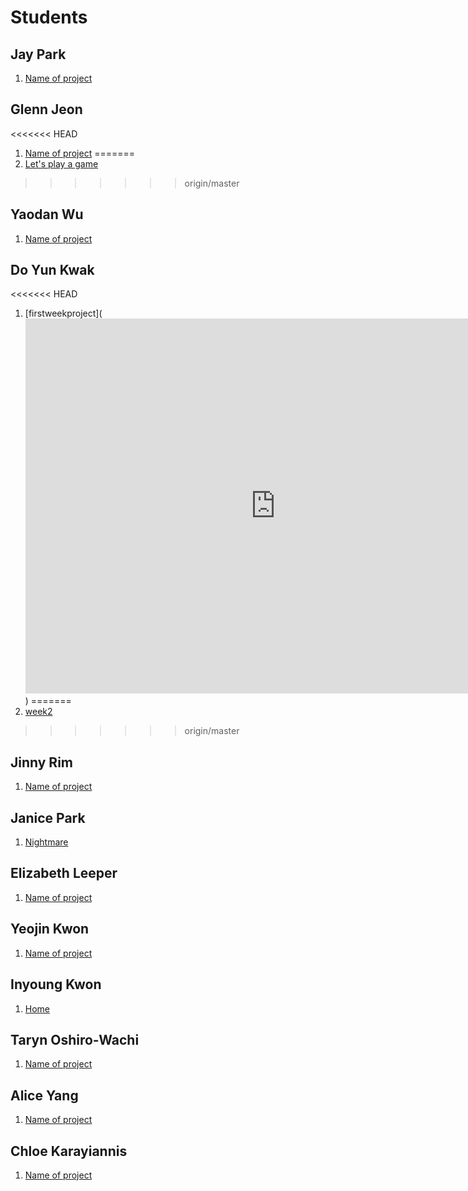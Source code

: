 # Students

## Jay Park

1. [Name of project](#URL)

## Glenn Jeon

<<<<<<< HEAD
1. [Name of project](#URL)
=======
1. [Let's play a game](https://andrewleclair.github.io/gdfortheweb-fall2016/glenn/1)
>>>>>>> origin/master

## Yaodan Wu

1. [Name of project](#URL)

## Do Yun Kwak

<<<<<<< HEAD
1. [firstweekproject](<iframe src="https://www.google.com/maps/embed?pb=!1m14!1m12!1m3!1d1320.4373695673282!2d-71.41273548040006!3d41.82388593353393!2m3!1f0!2f0!3f0!3m2!1i1024!2i768!4f13.1!5e0!3m2!1sen!2sus!4v1474258548856" width="800" height="600" frameborder="0" style="border:0" allowfullscreen></iframe>)
=======
1. [week2](file:///Users/DoYunKwak/gdfortheweb-fall2016/doyun/1/index.html)
>>>>>>> origin/master

## Jinny Rim

1. [Name of project](#URL)

## Janice Park

1. [Nightmare](https://andrewleclair.github.io/gdfortheweb-fall2016/janice/1/)

## Elizabeth Leeper

1. [Name of project](#URL)

## Yeojin Kwon

1. [Name of project](#URL)

## Inyoung Kwon

1. [Home](https://andrewleclair.github.io/gdfortheweb-fall2016/inyoung/1/)

## Taryn Oshiro-Wachi

1. [Name of project](#URL)

## Alice Yang

1. [Name of project](#URL)

## Chloe Karayiannis

1. [Name of project](#URL)
